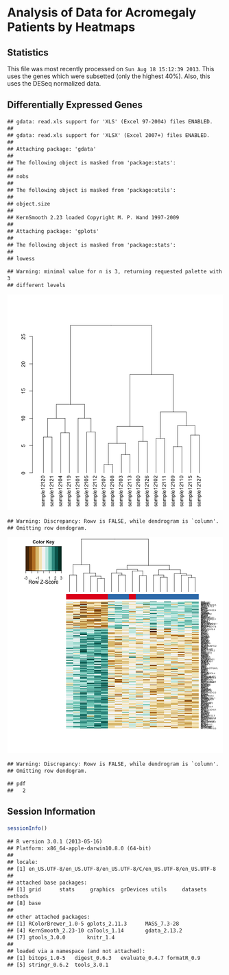Analysis of Data for Acromegaly Patients by Heatmaps
=============================================================

Statistics
----------



This file was most recently processed on ``Sun Aug 18 15:12:39 2013``.  This uses the genes which were subsetted (only the highest 40\%).  Also, this uses the DESeq normalized data.


Differentially Expressed Genes
----------------------------------


```
## gdata: read.xls support for 'XLS' (Excel 97-2004) files ENABLED.
## 
## gdata: read.xls support for 'XLSX' (Excel 2007+) files ENABLED.
## 
## Attaching package: 'gdata'
## 
## The following object is masked from 'package:stats':
## 
## nobs
## 
## The following object is masked from 'package:utils':
## 
## object.size
## 
## KernSmooth 2.23 loaded Copyright M. P. Wand 1997-2009
## 
## Attaching package: 'gplots'
## 
## The following object is masked from 'package:stats':
## 
## lowess
```

```
## Warning: minimal value for n is 3, returning requested palette with 3
## different levels
```

![plot of chunk de-heatmap](figure/de-heatmap1.png) 

```
## Warning: Discrepancy: Rowv is FALSE, while dendrogram is `column'.
## Omitting row dendogram.
```

![plot of chunk de-heatmap](figure/de-heatmap2.png) 

```
## Warning: Discrepancy: Rowv is FALSE, while dendrogram is `column'.
## Omitting row dendogram.
```

```
## pdf 
##   2
```


Session Information
-------------------

```r
sessionInfo()
```

```
## R version 3.0.1 (2013-05-16)
## Platform: x86_64-apple-darwin10.8.0 (64-bit)
## 
## locale:
## [1] en_US.UTF-8/en_US.UTF-8/en_US.UTF-8/C/en_US.UTF-8/en_US.UTF-8
## 
## attached base packages:
## [1] grid      stats     graphics  grDevices utils     datasets  methods  
## [8] base     
## 
## other attached packages:
## [1] RColorBrewer_1.0-5 gplots_2.11.3      MASS_7.3-28       
## [4] KernSmooth_2.23-10 caTools_1.14       gdata_2.13.2      
## [7] gtools_3.0.0       knitr_1.4         
## 
## loaded via a namespace (and not attached):
## [1] bitops_1.0-5   digest_0.6.3   evaluate_0.4.7 formatR_0.9   
## [5] stringr_0.6.2  tools_3.0.1
```

